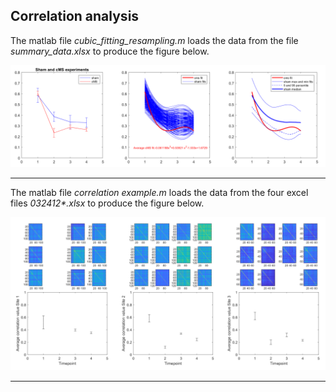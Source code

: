 

## Correlation analysis

The matlab file *cubic_fitting_resampling.m* loads the data from the file *summary_data.xlsx* to produce the figure below.

![](figureA.png)

---

The matlab file *correlation example.m* loads the data from the four excel files *032412\*.xlsx* to produce the figure below.

![](sample1_cMS.png)


---


